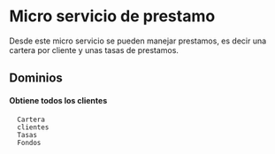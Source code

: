 
# Micro servicio de prestamo

Desde este micro servicio se pueden manejar prestamos, es decir una cartera por cliente y unas tasas de prestamos.

## Dominios

#### Obtiene todos los clientes

```http
  Cartera
  clientes
  Tasas
  Fondos
```
